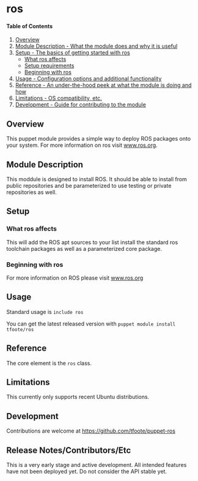# ros

#### Table of Contents

1. [Overview](#overview)
2. [Module Description - What the module does and why it is useful](#module-description)
3. [Setup - The basics of getting started with ros](#setup)
    * [What ros affects](#what-ros-affects)
    * [Setup requirements](#setup-requirements)
    * [Beginning with ros](#beginning-with-ros)
4. [Usage - Configuration options and additional functionality](#usage)
5. [Reference - An under-the-hood peek at what the module is doing and how](#reference)
5. [Limitations - OS compatibility, etc.](#limitations)
6. [Development - Guide for contributing to the module](#development)

## Overview

This puppet module provides a simple way to deploy ROS packages onto your system.
For more information on ros visit www.ros.org.

## Module Description

This moddule is designed to install ROS. It should be able to install from
public repositories and be parameterized to use testing or private repositories
as well.

## Setup

### What ros affects

  This will add the ROS apt sources to your list install the standard ros
  toolchain packages as well as a parameterized core package.


### Beginning with ros

For more information on ROS please visit www.ros.org

## Usage

Standard usage is `include ros`

You can get the latest released version with `puppet module install tfoote/ros`

## Reference

The core element is the `ros` class.

## Limitations

This currently only supports recent Ubuntu distributions.

## Development

Contributions are welcome at https://github.com/tfoote/puppet-ros

## Release Notes/Contributors/Etc

This is a very early stage and active development. All intended features have
not been deployed yet. Do not consider the API stable yet.
